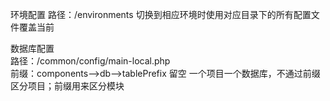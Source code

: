 环境配置
	路径：/environments
	切换到相应环境时使用对应目录下的所有配置文件覆盖当前

数据库配置	
	路径：/common/config/main-local.php   
	前缀：components——>db——>tablePrefix  	留空  一个项目一个数据库，不通过前缀区分项目；前缀用来区分模块